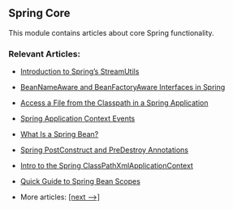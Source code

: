 ## Spring Core

This module contains articles about core Spring functionality.

### Relevant Articles:

- [Introduction to Spring’s StreamUtils](https://www.baeldung.com/spring-stream-utils)
- [BeanNameAware and BeanFactoryAware Interfaces in Spring](https://www.baeldung.com/spring-bean-name-factory-aware)
- [Access a File from the Classpath in a Spring Application](https://www.baeldung.com/spring-classpath-file-access)
- [Spring Application Context Events](https://www.baeldung.com/spring-context-events)
- [What Is a Spring Bean?](https://www.baeldung.com/spring-bean)
- [Spring PostConstruct and PreDestroy Annotations](https://www.baeldung.com/spring-postconstruct-predestroy)
- [Intro to the Spring ClassPathXmlApplicationContext](http://www.baeldung.com/spring-classpathxmlapplicationcontext)
- [Quick Guide to Spring Bean Scopes](http://www.baeldung.com/spring-bean-scopes)

- More articles: [[next -->]](../spring-core-2)

